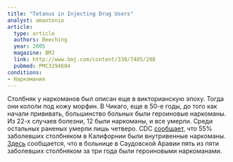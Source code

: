```yaml
---
title: "Tetanus in Injecting Drug Users"
analyst: amantonio
article:
  type: article
  authors: Beeching
  year: 2005
  magazine: BMJ
  link: http://www.bmj.com/content/330/7485/208
  pubmed: PMC3294684
conditions:
- Наркомания
---
```


Столбняк у наркоманов был описан еще в викторианскую эпоху. Тогда они кололи под кожу морфин.
В Чикаго, еще в 50-е годы, до того как начали прививать, большинство больных были героиновые наркоманы. Из 22-х случаев болезни, 12 были наркоманы, и все умерли. Среди остальных раненых умерли лишь четверо.
CDC [сообщает](https://www.cdc.gov/mmwr/preview/mmwrhtml/00051456.htm), что 55% заболевших столбняком в Калифорнии были внутривенные наркоманы.
[Здесь](https://www.ncbi.nlm.nih.gov/pubmed/17261932) сообщается, что в больнице в Саудовской Аравии пять из пяти заболевших столбняком за три года были героиновыми наркоманами.
